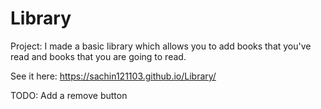 # Library

Project: I made a basic library which allows you to add books that you've read and books that you are going to read.

See it here: https://sachin121103.github.io/Library/

TODO: Add a remove button
